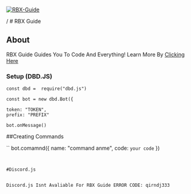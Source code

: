 <br />
    <p>
    <a href="https"://sites.google.com/view/rbxdevs><img src="https://cdn.discordapp.com/attachments/768394610548146189/810778835771064320/20210215_1027232.png" alt="RBX-Guide" /></a>
  <p>/
   # RBX Guide


## About

RBX Guide Guides You To Code And Everything! Learn More By [Clicking Here](https://sites.google.com/view/javascript-learn2/Learn-More)




### Setup (DBD.JS)


```
const dbd =  require("dbd.js")

const bot = new dbd.Bot({

token: "TOKEN",
prefix: "PREFIX"

bot.onMessage()
```

##Creating Commands

``
bot.comamnd({ 
name: "command anme",
code: `your code`
})
```


#Discord.js


Discord.js Isnt Avaliable For RBX Guide ERROR CODE: qirndj333
